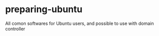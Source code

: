 # preparing-ubuntu
All comon softwares for Ubuntu users, and possible to use with domain controller

